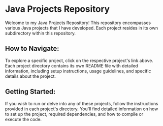 # Java Projects Repository

Welcome to my Java Projects Repository! This repository encompasses various Java projects that I have developed. Each project resides in its own subdirectory within this repository.

## How to Navigate:

To explore a specific project, click on the respective project's link above. Each project directory contains its own README file with detailed information, including setup instructions, usage guidelines, and specific details about the project.

## Getting Started:

If you wish to run or delve into any of these projects, follow the instructions provided in each project's directory. You'll find detailed information on how to set up the project, required dependencies, and how to compile or execute the code.
